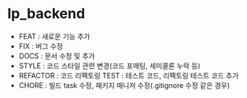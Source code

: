 # lp_backend

* FEAT : 새로운 기능 추가 
* FIX : 버그 수정 
* DOCS : 문서 수정 및 추가 
* STYLE : 코드 스타일 관련 변경(코드 포매팅, 세미콜론 누락 등) 
* REFACTOR : 코드 리팩토링 TEST : 테스트 코드, 리팩토링 테스트 코드 추가 
* CHORE : 빌드 task 수정, 패키지 매니저 수정(.gitignore 수정 같은 경우)